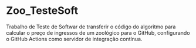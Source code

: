 # Zoo_TesteSoft

Trabalho de Teste de Softwar de transferir o código do algoritmo para calcular o preço de ingressos de um zoológico para o GitHub, configurando o GitHub Actions como servidor de integração contínua.
